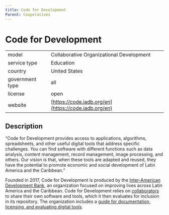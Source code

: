 ```yaml
---
title: Code for Development
Parent: Cooperatives
---
```


# Code for Development

|                   |                                          |
|:------------------|:-----------------------------------------|
| model             | Collaborative Organizational Development
| service type      | Education
| country           | United States
| government type   | all
| license           | open
| website           | [https://code.iadb.org/en](https://code.iadb.org/en)

## Description

“Code for Development provides access to applications, algorithms, spreadsheets, and other useful digital tools that address specific challenges. You can find software with different functions such as data analysis, content management, record management, image processing, and others. Our vision is that, when these tools are adapted and reused, they have the potential to promote economic and social development of Latin America and the Caribbean.”

Founded in 2017, Code for Development is produced by the [Inter-American Development Bank](https://www.iadb.org/en/about-us/overview), an organization focused on improving lives across Latin America and the Caribbean. Code for Development relies on [collaborators](https://code.iadb.org/en/contributors) to share their own software and tools, which it then evaluates for inclusion in its repository. The organization includes a [guide for documentation, licensing, and evaluating digital tools](https://el-bid.github.io/guia-de-publicacion/en/).
